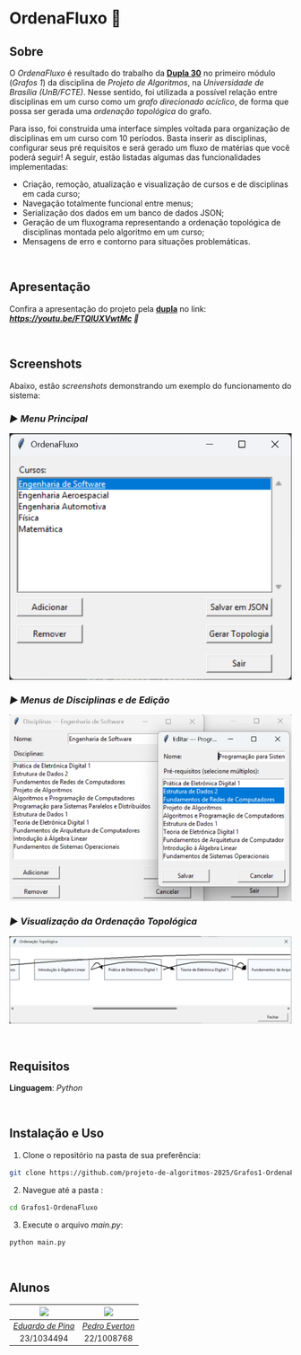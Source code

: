 # OrdenaFluxo 📑

## Sobre 

O *OrdenaFluxo* é resultado do trabalho da [**Dupla 30**](#alunos) no primeiro módulo (*Grafos 1*) da disciplina de *Projeto de Algoritmos*, na *Universidade de Brasília (UnB/FCTE)*. Nesse sentido, foi utilizada a possível relação entre disciplinas em um curso como um *grafo direcionado acíclico*, de forma que possa ser gerada uma *ordenação topológica* do grafo.

Para isso, foi construída uma interface simples voltada para organização de disciplinas em um curso com 10 períodos. Basta inserir as disciplinas, configurar seus pré requisitos e será gerado um fluxo de matérias que você poderá seguir! A seguir, estão listadas algumas das funcionalidades implementadas:

- Criação, remoção, atualização e visualização de cursos e de disciplinas em cada curso;
- Navegação totalmente funcional entre menus;
- Serialização dos dados em um banco de dados JSON;
- Geração de um fluxograma representando a ordenação topológica de disciplinas montada pelo algoritmo em um curso;
- Mensagens de erro e contorno para situações problemáticas.

<br>

## Apresentação

Confira a apresentação do projeto pela [**dupla**](#alunos) no link: ***https://youtu.be/FTQlUXVwtMc 🔗***

<br>

## Screenshots

Abaixo, estão *screenshots* demonstrando um exemplo do funcionamento do sistema:

### *► Menu Principal*

![Menu Principal](docs/assets/main_menu.png)

### *► Menus de Disciplinas e de Edição*

![Menu de Disciplinas](docs/assets/subjects.png)

### *► Visualização da Ordenação Topológica*

![Ordenação Topológica](docs/assets/topologic_view.png)

<br>

## Requisitos
**Linguagem**: *Python*

<br>

## Instalação e Uso

1. Clone o repositório na pasta de sua preferência:

```bash
git clone https://github.com/projeto-de-algoritmos-2025/Grafos1-OrdenaFluxo
```

2. Navegue até a pasta :

```bash
cd Grafos1-OrdenaFluxo
```

3. Execute o arquivo *main.py*:

```bash
python main.py
```

<br>

## Alunos

| [![](https://avatars.githubusercontent.com/eduardodpms)](https://github.com/eduardodpms) | [![](https://avatars.githubusercontent.com/pedroeverton217)](https://github.com/pedroeverton217) |
|:-:|:-:|
| [*Eduardo de Pina*](https://github.com/eduardodpms) | [*Pedro Everton*](https://github.com/pedroeverton217) |
| 23/1034494 | 22/1008768 |